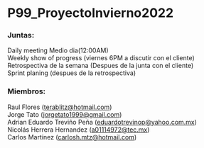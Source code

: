 # P99_ProyectoInvierno2022
### Juntas:
Daily meeting Medio dia(12:00AM)  
Weekly show of progress (viernes 6PM a discutir con el cliente)  
Retrospectiva de la semana (Despues de la junta con el cliente)  
Sprint planing (despues de la retrospectiva)

### Miembros: 
Raul Flores (terablitz@hotmail.com)  
Jorge Tato (jorgetato1999@gmail.com)  
Adrian Eduardo Treviño Peña (eduardotrevinop@yahoo.com.mx)  
Nicolás Herrera Hernandez (a01114972@tec.mx)  
Carlos Martínez (carlosh.mtz@hotmail.com)  

